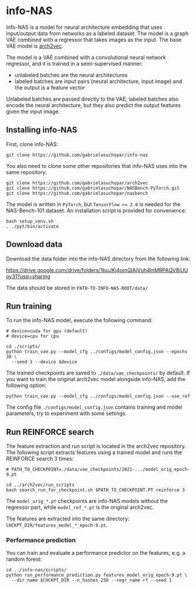 # info-NAS
Info-NAS is a model for neural architecture embedding that uses input/output data
from networks as a labeled dataset. The model is a graph VAE combined with a regressor
that takes images as the input. The base VAE model is [arch2vec](https://github.com/MSU-MLSys-Lab/arch2vec).

The model is a VAE combined with a convolutional neural network regressor, and it is trained in a semi-supervised manner:
- unlabeled batches are the neural architectures
- labeled batches are input pairs (neural architecture, input image) and the output is a feature vector

Unlabeled batches are passed directly to the VAE; labeled batches also encode the neural architecture,
but they also predict the output features given the input image.
## Installing info-NAS
First, clone info-NAS:
```
git clone https://github.com/gabrielasuchopar/info-nas
```

You also need to clone some other repositories that info-NAS uses into the same repository:

```
git clone https://github.com/gabrielasuchopar/arch2vec
git clone https://github.com/gabrielasuchopar/NASBench-PyTorch.git
git clone https://github.com/gabrielasuchopar/nasbench
```

The model is written in `PyTorch`, but `TensorFlow >= 2.0` is needed for the NAS-Bench-101 dataset.
An installation script is provided for convenience:
```
bash setup_venv.sh
. ./pyt/bin/activate
```

## Download data
Download the data folder into the info-NAS directory from the following link:

https://drive.google.com/drive/folders/1buJKj4omQlAjVuh4lnMRPAQV8iUUoy31?usp=sharing

The data should be stored in `PATH-TO-INFO-NAS-ROOT/data/`

## Run training
To run the info-NAS model, execute the following command:
```
# device=cuda for gpu (default)
# device=cpu for cpu

cd ./scripts/
python train_vae.py --model_cfg ../configs/model_config.json --epochs 30 \
  --seed 1 --device $device
```
The trained checkpoints are saved to `./data/vae_checkpoints/` by default.
If you want to train the original arch2vec model alongside info-NAS, add the following option:
```
python train_vae.py --model_cfg ../configs/model_config.json --use_ref
```

The config file `./configs/model_config.json` contains training and model parameters, try to experiment with some
settings.

## Run REINFORCE search
The feature extraction and run script is located in the arch2vec repository.
The following script extracts features using a trained model and runs the
REINFORCE search 3 times:
```
# PATH_TO_CHECKPOINT=./data/vae_checkpoints/2021-.../model_orig_epoch-9.pt

cd ../arch2vec/run_scripts
bash search_run_for_checkpoint.sh $PATH_TO_CHECKPOINT.PT reinforce 3
```

The `model_orig_*.pt` checkpoints are info-NAS models without the regressor part, while 
`model_ref_*.pt` is the original arch2vec.

The features are extracted into the same directory: 
`CHCKPT_DIR/features_model_*_epoch-9.pt`.

### Performance prediction
You can train and evaluate a
performance predictor on the features, e.g. a random forest:

```
cd ../info-nas/scripts/
python run_performance_prediction.py features_model_orig_epoch-9.pt \
  --dir_name $CHCKPT_DIR --n_hashes 250 --regr_name rf --seed 1
```